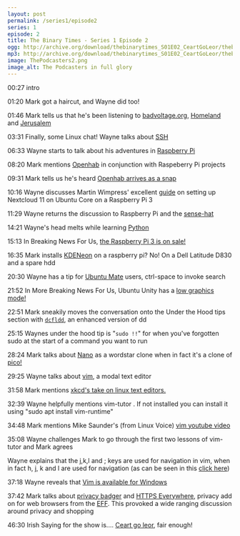 ```yaml
---
layout: post
permalink: /series1/episode2
series: 1
episode: 2
title: The Binary Times - Series 1 Episode 2
ogg: http://archive.org/download/thebinarytimes_S01E02_CeartGoLeor/thebinarytimes_S01E02_CeartGoLeor.ogg
mp3: http://archive.org/download/thebinarytimes_S01E02_CeartGoLeor/thebinarytimes_S01E02_CeartGoLeor.mp3
image: ThePodcasters2.png
image_alt: The Podcasters in full glory
---
```

00:27 intro

01:20 Mark got a haircut, and Wayne did too!

01:46 Mark tells us that he's been listening to [badvoltage.org](http://www.badvoltage.org/), [Homeland](http://craphound.com/category/homeland/) and [Jerusalem](https://www.recordedbooks.com/title-details/9781501931697)

03:31 Finally, some Linux chat! Wayne talks about [SSH](https://www.openssh.com/manual.html)

06:33 Wayne starts to talk about his adventures in [Raspberry Pi](https://www.raspberrypi.org/)

08:20 Mark mentions [Openhab](http://www.openhab.org/) in conjunction with Raspeberry Pi projects

09:31 Mark tells us he's heard [Openhab arrives as a snap](https://insights.ubuntu.com/2017/02/09/openhab-arrives-as-a-snap/)

10:16 Wayne discusses Martin Wimpress' excellent [guide](https://flexion.org/posts/2016-12-raspberry-pi-3-powered-nextcloud-box-on-ubuntu-core/) on setting up Nextcloud 11 on Ubuntu Core on a Raspberry Pi 3

11:29 Wayne returns the discussion to Raspberry Pi and the [sense-hat](https://www.raspberrypi.org/products/sense-hat/)

14:21 Wayne's head melts while learning [Python](https://www.python.org/)

15:13 In Breaking News For Us, [the Raspberry Pi 3 is on sale!](https://www.raspberrypi.org/blog/raspberry-pi-3-on-sale/)

16:35 Mark installs [KDENeon](https://neon.kde.org/) on a raspberry pi? No! On a Dell Latitude D830 and a spare hdd

20:30 Wayne has a tip for [Ubuntu Mate](https://ubuntu-mate.org/) users, ctrl-space to invoke search

21:52 In More Breaking News For Us, Ubuntu Unity has a [low graphics mode!](http://www.omgubuntu.co.uk/2017/01/get-easier-enable-low-graphics-mode-ubuntu)

22:51 Mark sneakily moves the conversation onto the Under the Hood tips section with [`dcfldd`](http://dcfldd.sourceforge.net/), an enhanced version of dd

25:15 Waynes under the hood tip is "`sudo !!`" for when you've forgotten sudo at the start of a command you want to run

28:24 Mark talks about [Nano](https://www.nano-editor.org/) as a wordstar clone when in fact it's a clone of [pico!](http://www.guckes.net/pico/)

29:25 Wayne talks about [vim](http://www.vim.org/), a modal text editor

31:58 Mark mentions [xkcd's take on linux text editors.](https://xkcd.com/378/)

32:39 Wayne helpfully mentions vim-tutor . If not installed you can install it using "sudo apt install vim-runtime"

34:48 Mark mentions Mike Saunder's (from Linux Voice) [vim youtube video](https://www.youtube.com/watch?v=rfl9KQb_HVk)

35:08 Wayne challenges Mark to go through the first two lessons of vim-tutor and Mark agrees

Wayne explains that the j,k,l and ; keys are used for navigation in vim, when in fact h, j, k and l are used for navigation (as can be seen in this [click here](http://www.viemu.com/vi-vim-cheat-sheet.gif))

37:18 Wayne reveals that [Vim is available for Windows](http://www.vim.org/download.php/#pc)

37:42 Mark talks about [privacy badger](https://www.eff.org/privacybadger) and [HTTPS Everywhere](https://www.eff.org/https-everywhere), privacy add on for web browsers from the [EFF](https://www.eff.org/). This provoked a wide ranging discussion around privacy and shopping

46:30 Irish Saying for the show is.... [Ceart go leor](https://www.youtube.com/watch?v=k13gInoyfzI), fair enough!
